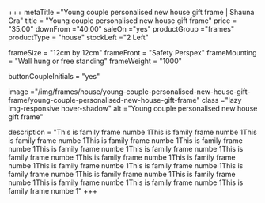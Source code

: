 +++
metaTitle ="Young couple personalised new house gift frame | Shauna Gra"
title = "Young couple personalised new house gift frame"
price = "35.00"
downFrom ="40.00"
saleOn ="yes"
productGroup ="frames"
productType = "house"
stockLeft ="2 Left"

frameSize = "12cm by 12cm"
frameFront = "Safety Perspex"
frameMounting = "Wall hung or free standing"
frameWeight = "1000"

buttonCoupleInitials = "yes"

image ="/img/frames/house/young-couple-personalised-new-house-gift-frame/young-couple-personalised-new-house-gift-frame"
class ="lazy img-responsive hover-shadow"
alt ="Young couple personalised new house gift frame"

description = "This is family frame numbe 1This is family frame numbe 1This is family frame numbe 1This is family frame numbe 1This is family frame numbe 1This is family frame numbe 1This is family frame numbe 1This is family frame numbe 1This is family frame numbe 1This is family frame numbe 1This is family frame numbe 1This is family frame numbe 1This is family frame numbe 1This is family frame numbe 1This is family frame numbe 1This is family frame numbe 1This is family frame numbe 1This is family frame numbe 1"
+++